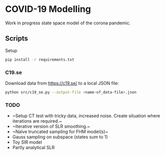 # COVID-19 Modelling

Work in progress state space model of the corona pandemic.

## Scripts

Setup

```bash
pip install -r requirements.txt
```

### C19.se

Download data from https://c19.se/ to a local JSON file:

```bash
python src/c19_se.py --output-file <name-of_data-file>.json
```

### TODO

- ~Setup CT test with tricky data, increased noise. Create situation where iterations are required.~
- ~Iterative version of SLR smoothing.~
- ~Naïve truncated sampling for FHM model(s)~
- Gauss sampling on subspace (states sum to 1)
- Toy SIR model
- Partly analytical SLR
